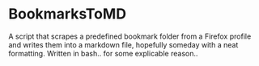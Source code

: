 BookmarksToMD
=
A script that scrapes a predefined bookmark folder from a Firefox profile and writes them into a markdown file, hopefully someday with a neat formatting.
Written in bash.. for some explicable reason..
